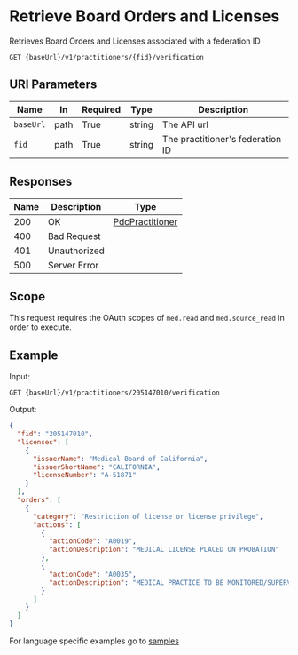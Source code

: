 # Retrieve Board Orders and Licenses

Retrieves Board Orders and Licenses associated with a federation ID
 
```HTTP 
GET {baseUrl}/v1/practitioners/{fid}/verification
```

## URI Parameters

| Name | In | Required | Type | Description |
| ---- | -- | -------- | ---- | ----------- |
| `baseUrl` | path | True | string| The API url |
| `fid` | path | True | string | The practitioner's federation ID |

## Responses

| Name | Description     | Type  |
| ---- | --------------- | ----- |
| 200  | OK              | [PdcPractitioner](../types/pdcPractitioner.md)  |
| 400  | Bad Request     |  |
| 401  | Unauthorized    |  |
| 500  | Server Error    |  |

## Scope

This request requires the OAuth scopes of `med.read` and `med.source_read` in order to execute.

## Example

Input:

```HTTP
GET {baseUrl}/v1/practitioners/205147010/verification
```

Output:
 
```json
{ 
  "fid": "205147010", 
  "licenses": [ 
    { 
      "issuerName": "Medical Board of California", 
      "issuerShortName": "CALIFORNIA", 
      "licenseNumber": "A-51871" 
    } 
  ], 
  "orders": [ 
    { 
      "category": "Restriction of license or license privilege", 
      "actions": [ 
        { 
          "actionCode": "A0019", 
          "actionDescription": "MEDICAL LICENSE PLACED ON PROBATION" 
        }, 
        { 
          "actionCode": "A0035", 
          "actionDescription": "MEDICAL PRACTICE TO BE MONITORED/SUPERVISED" 
        } 
      ] 
    }
  ] 
} 
```

For language specific examples go to [samples](/Samples/)


